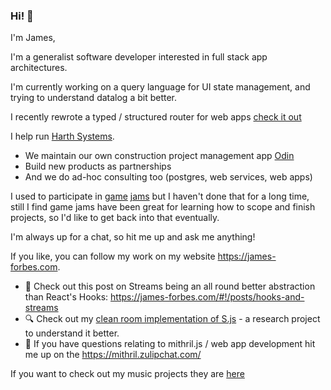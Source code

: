 ### Hi! 🤖

I'm James,

I'm a generalist software developer interested in full stack app architectures.

I'm currently working on a query language for UI state management, and trying to understand datalog a bit better.

I recently rewrote a typed / structured router for web apps [check it out](https://github.com/JAForbes/superouter)

I help run [Harth Systems](https://harth.io/).  

- We maintain our own construction project management app [Odin](https://odin.harth.io/odin)
- Build new products as partnerships 
- And we do ad-hoc consulting too (postgres, web services, web apps)

I used to participate in [game](https://canyon.itch.io/space-to-proceed) [jams](https://canyon.itch.io/provider) but I haven't done that for a long time, still I find game jams have been great for learning how to scope and finish projects, so I'd like to get back into that eventually.

I'm always up for a chat, so hit me up and ask me anything!

If you like, you can follow my work on my website https://james-forbes.com.

- 📖 Check out this post on Streams being an all round better abstraction than React's Hooks: https://james-forbes.com/#!/posts/hooks-and-streams
- 🔍 Check out my [clean room implementation of S.js](https://github.com/JAForbes/S) - a research project to understand it better.
- 🧝 If you have questions relating to mithril.js / web app development hit me up on the https://mithril.zulipchat.com/

If you want to check out my music projects they are [here](https://jmsfbs.com/)
